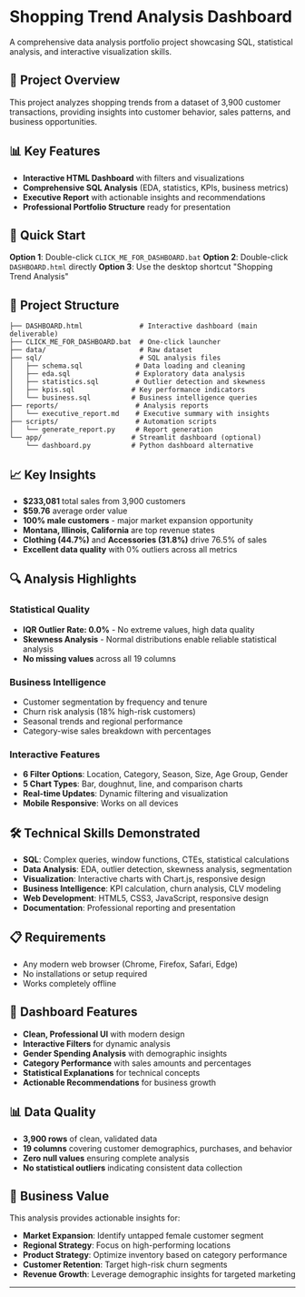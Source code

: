 # Shopping Trend Analysis Dashboard

A comprehensive data analysis portfolio project showcasing SQL, statistical analysis, and interactive visualization skills.

## 🎯 Project Overview

This project analyzes shopping trends from a dataset of 3,900 customer transactions, providing insights into customer behavior, sales patterns, and business opportunities.

## 📊 Key Features

- **Interactive HTML Dashboard** with filters and visualizations
- **Comprehensive SQL Analysis** (EDA, statistics, KPIs, business metrics)
- **Executive Report** with actionable insights and recommendations
- **Professional Portfolio Structure** ready for presentation

## 🚀 Quick Start

**Option 1**: Double-click `CLICK_ME_FOR_DASHBOARD.bat`
**Option 2**: Double-click `DASHBOARD.html` directly
**Option 3**: Use the desktop shortcut "Shopping Trend Analysis"

## 📁 Project Structure

```
├── DASHBOARD.html              # Interactive dashboard (main deliverable)
├── CLICK_ME_FOR_DASHBOARD.bat  # One-click launcher
├── data/                       # Raw dataset
├── sql/                        # SQL analysis files
│   ├── schema.sql             # Data loading and cleaning
│   ├── eda.sql                # Exploratory data analysis
│   ├── statistics.sql         # Outlier detection and skewness
│   ├── kpis.sql              # Key performance indicators
│   └── business.sql          # Business intelligence queries
├── reports/                   # Analysis reports
│   └── executive_report.md    # Executive summary with insights
├── scripts/                   # Automation scripts
│   └── generate_report.py     # Report generation
└── app/                      # Streamlit dashboard (optional)
    └── dashboard.py          # Python dashboard alternative
```

## 📈 Key Insights

- **$233,081** total sales from 3,900 customers
- **$59.76** average order value
- **100% male customers** - major market expansion opportunity
- **Montana, Illinois, California** are top revenue states
- **Clothing (44.7%)** and **Accessories (31.8%)** drive 76.5% of sales
- **Excellent data quality** with 0% outliers across all metrics

## 🔍 Analysis Highlights

### Statistical Quality
- **IQR Outlier Rate: 0.0%** - No extreme values, high data quality
- **Skewness Analysis** - Normal distributions enable reliable statistical analysis
- **No missing values** across all 19 columns

### Business Intelligence
- Customer segmentation by frequency and tenure
- Churn risk analysis (18% high-risk customers)
- Seasonal trends and regional performance
- Category-wise sales breakdown with percentages

### Interactive Features
- **6 Filter Options**: Location, Category, Season, Size, Age Group, Gender
- **5 Chart Types**: Bar, doughnut, line, and comparison charts
- **Real-time Updates**: Dynamic filtering and visualization
- **Mobile Responsive**: Works on all devices

## 🛠️ Technical Skills Demonstrated

- **SQL**: Complex queries, window functions, CTEs, statistical calculations
- **Data Analysis**: EDA, outlier detection, skewness analysis, segmentation
- **Visualization**: Interactive charts with Chart.js, responsive design
- **Business Intelligence**: KPI calculation, churn analysis, CLV modeling
- **Web Development**: HTML5, CSS3, JavaScript, responsive design
- **Documentation**: Professional reporting and presentation

## 📋 Requirements

- Any modern web browser (Chrome, Firefox, Safari, Edge)
- No installations or setup required
- Works completely offline

## 🎨 Dashboard Features

- **Clean, Professional UI** with modern design
- **Interactive Filters** for dynamic analysis
- **Gender Spending Analysis** with demographic insights
- **Category Performance** with sales amounts and percentages
- **Statistical Explanations** for technical concepts
- **Actionable Recommendations** for business growth

## 📊 Data Quality

- **3,900 rows** of clean, validated data
- **19 columns** covering customer demographics, purchases, and behavior
- **Zero null values** ensuring complete analysis
- **No statistical outliers** indicating consistent data collection

## 🎯 Business Value

This analysis provides actionable insights for:
- **Market Expansion**: Identify untapped female customer segment
- **Regional Strategy**: Focus on high-performing locations
- **Product Strategy**: Optimize inventory based on category performance
- **Customer Retention**: Target high-risk churn segments
- **Revenue Growth**: Leverage demographic insights for targeted marketing

---





